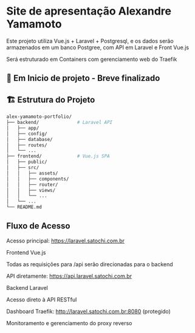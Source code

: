 # Site de apresentação Alexandre Yamamoto

Este projeto utiliza Vue.js + Laravel + Postgresql, e os dados serão armazenados em um banco Postgree, com API em Laravel e Front Vue.js

Será estruturado em Containers com gerenciamento web do Traefik

## 🚀 Em Inicio de projeto - Breve finalizado

## 🏗️ Estrutura do Projeto

```bash
alex-yamamoto-portfolio/
├── backend/              # Laravel API
│   ├── app/
│   ├── config/
│   ├── database/
│   ├── routes/
│   └── ...
├── frontend/             # Vue.js SPA
│   ├── public/
│   ├── src/
│   │   ├── assets/
│   │   ├── components/
│   │   ├── router/
│   │   ├── views/
│   │   └── ...
│   └── ...
└── README.md
```

## Fluxo de Acesso
Acesso principal: https://laravel.satochi.com.br

Frontend Vue.js

Todas as requisições para /api serão direcionadas para o backend

API diretamente: https://api.laravel.satochi.com.br

Backend Laravel

Acesso direto à API RESTful

Dashboard Traefik: http://laravel.satochi.com.br:8080 (protegido)

Monitoramento e gerenciamento do proxy reverso
